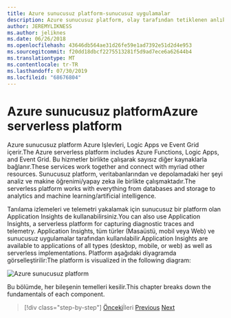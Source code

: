 ```yaml
---
title: Azure sunucusuz platform-sunucusuz uygulamalar
description: Azure sunucusuz platform, olay tarafından tetiklenen anlık ölçek kodu, bulut tabanlı yayın/alt, iş akışı düzenlemesi ve daha fazlasını içeren yetenekler sağlar.
author: JEREMYLIKNESS
ms.author: jeliknes
ms.date: 06/26/2018
ms.openlocfilehash: 43646db564ae31d26fe59e1ad7392e51d2d4e953
ms.sourcegitcommit: f20dd18dbcf2275513281f5d9ad7ece6a62644b4
ms.translationtype: MT
ms.contentlocale: tr-TR
ms.lasthandoff: 07/30/2019
ms.locfileid: "68676804"
---
```

# <a name="azure-serverless-platform"></a><span data-ttu-id="ed757-103">Azure sunucusuz platform</span><span class="sxs-lookup"><span data-stu-id="ed757-103">Azure serverless platform</span></span>

<span data-ttu-id="ed757-104">Azure sunucusuz platform Azure Işlevleri, Logic Apps ve Event Grid içerir.</span><span class="sxs-lookup"><span data-stu-id="ed757-104">The Azure serverless platform includes Azure Functions, Logic Apps, and Event Grid.</span></span> <span data-ttu-id="ed757-105">Bu hizmetler birlikte çalışarak sayısız diğer kaynaklarla bağlanır.</span><span class="sxs-lookup"><span data-stu-id="ed757-105">These services work together and connect with myriad other resources.</span></span> <span data-ttu-id="ed757-106">Sunucusuz platform, veritabanlarından ve depolamadaki her şeyi analiz ve makine öğrenimi/yapay zeka ile birlikte çalışmaktadır.</span><span class="sxs-lookup"><span data-stu-id="ed757-106">The serverless platform works with everything from databases and storage to analytics and machine learning/artificial intelligence.</span></span>

<span data-ttu-id="ed757-107">Tanılama izlemeleri ve telemetri yakalamak için sunucusuz bir platform olan Application Insights de kullanabilirsiniz.</span><span class="sxs-lookup"><span data-stu-id="ed757-107">You can also use Application Insights, a serverless platform for capturing diagnostic traces and telemetry.</span></span> <span data-ttu-id="ed757-108">Application Insights, tüm türler (Masaüstü, mobil veya Web) ve sunucusuz uygulamalar tarafından kullanılabilir.</span><span class="sxs-lookup"><span data-stu-id="ed757-108">Application Insights are available to applications of all types (desktop, mobile, or web) as well as serverless implementations.</span></span> <span data-ttu-id="ed757-109">Platform aşağıdaki diyagramda görselleştirilir:</span><span class="sxs-lookup"><span data-stu-id="ed757-109">The platform is visualized in the following diagram:</span></span>

![Azure sunucusuz platform](./media/azure-serverless-platform.png)

<span data-ttu-id="ed757-111">Bu bölümde, her bileşenin temelleri kesilir.</span><span class="sxs-lookup"><span data-stu-id="ed757-111">This chapter breaks down the fundamentals of each component.</span></span>

>[!div class="step-by-step"]
><span data-ttu-id="ed757-112">[Önceki](serverless-design-examples.md)İleri
>[](azure-functions.md)</span><span class="sxs-lookup"><span data-stu-id="ed757-112">[Previous](serverless-design-examples.md)
[Next](azure-functions.md)</span></span>
